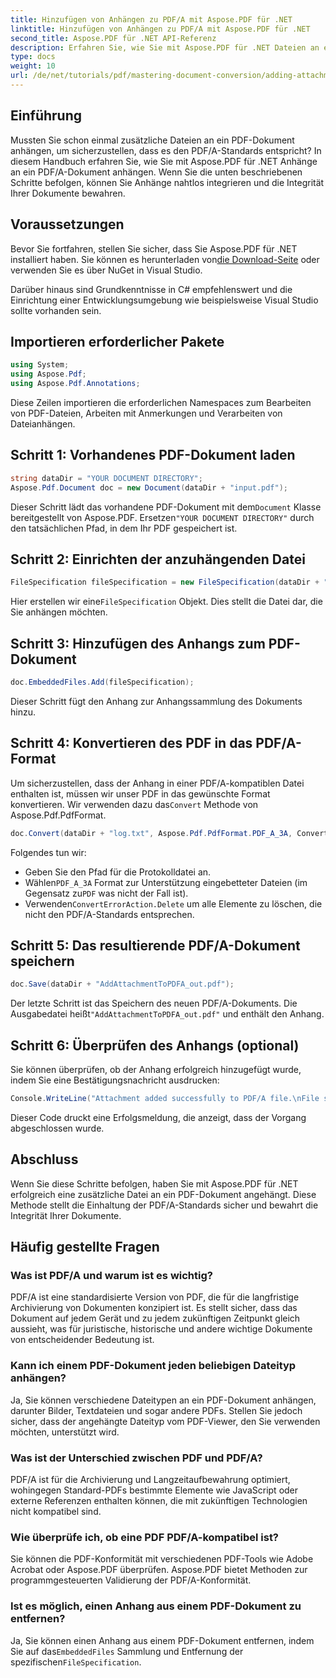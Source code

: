 ```yaml
---
title: Hinzufügen von Anhängen zu PDF/A mit Aspose.PDF für .NET
linktitle: Hinzufügen von Anhängen zu PDF/A mit Aspose.PDF für .NET
second_title: Aspose.PDF für .NET API-Referenz
description: Erfahren Sie, wie Sie mit Aspose.PDF für .NET Dateien an ein PDF-Dokument anhängen und die Einhaltung der PDF/A-Standards sicherstellen.
type: docs
weight: 10
url: /de/net/tutorials/pdf/mastering-document-conversion/adding-attachment-to-pdfa/
---
```

## Einführung

Mussten Sie schon einmal zusätzliche Dateien an ein PDF-Dokument anhängen, um sicherzustellen, dass es den PDF/A-Standards entspricht? In diesem Handbuch erfahren Sie, wie Sie mit Aspose.PDF für .NET Anhänge an ein PDF/A-Dokument anhängen. Wenn Sie die unten beschriebenen Schritte befolgen, können Sie Anhänge nahtlos integrieren und die Integrität Ihrer Dokumente bewahren.

## Voraussetzungen

 Bevor Sie fortfahren, stellen Sie sicher, dass Sie Aspose.PDF für .NET installiert haben. Sie können es herunterladen von[die Download-Seite](https://releases.aspose.com/pdf/net/) oder verwenden Sie es über NuGet in Visual Studio.

Darüber hinaus sind Grundkenntnisse in C# empfehlenswert und die Einrichtung einer Entwicklungsumgebung wie beispielsweise Visual Studio sollte vorhanden sein.

## Importieren erforderlicher Pakete

```csharp
using System;
using Aspose.Pdf;
using Aspose.Pdf.Annotations;
```

Diese Zeilen importieren die erforderlichen Namespaces zum Bearbeiten von PDF-Dateien, Arbeiten mit Anmerkungen und Verarbeiten von Dateianhängen.

## Schritt 1: Vorhandenes PDF-Dokument laden

```csharp
string dataDir = "YOUR DOCUMENT DIRECTORY";
Aspose.Pdf.Document doc = new Document(dataDir + "input.pdf");
```

 Dieser Schritt lädt das vorhandene PDF-Dokument mit dem`Document` Klasse bereitgestellt von Aspose.PDF. Ersetzen`"YOUR DOCUMENT DIRECTORY"` durch den tatsächlichen Pfad, in dem Ihr PDF gespeichert ist.

## Schritt 2: Einrichten der anzuhängenden Datei

```csharp
FileSpecification fileSpecification = new FileSpecification(dataDir + "aspose-logo.jpg", "Large Image file");
```

 Hier erstellen wir eine`FileSpecification` Objekt. Dies stellt die Datei dar, die Sie anhängen möchten.

## Schritt 3: Hinzufügen des Anhangs zum PDF-Dokument

```csharp
doc.EmbeddedFiles.Add(fileSpecification);
```

Dieser Schritt fügt den Anhang zur Anhangssammlung des Dokuments hinzu.

## Schritt 4: Konvertieren des PDF in das PDF/A-Format

 Um sicherzustellen, dass der Anhang in einer PDF/A-kompatiblen Datei enthalten ist, müssen wir unser PDF in das gewünschte Format konvertieren. Wir verwenden dazu das`Convert` Methode von Aspose.Pdf.PdfFormat.

```csharp
doc.Convert(dataDir + "log.txt", Aspose.Pdf.PdfFormat.PDF_A_3A, ConvertErrorAction.Delete);
```

Folgendes tun wir:

- Geben Sie den Pfad für die Protokolldatei an.
-  Wählen`PDF_A_3A` Format zur Unterstützung eingebetteter Dateien (im Gegensatz zu`PDF` was nicht der Fall ist).
-  Verwenden`ConvertErrorAction.Delete` um alle Elemente zu löschen, die nicht den PDF/A-Standards entsprechen.

## Schritt 5: Das resultierende PDF/A-Dokument speichern

```csharp
doc.Save(dataDir + "AddAttachmentToPDFA_out.pdf");
```

 Der letzte Schritt ist das Speichern des neuen PDF/A-Dokuments. Die Ausgabedatei heißt`"AddAttachmentToPDFA_out.pdf"` und enthält den Anhang.

## Schritt 6: Überprüfen des Anhangs (optional)

Sie können überprüfen, ob der Anhang erfolgreich hinzugefügt wurde, indem Sie eine Bestätigungsnachricht ausdrucken:

```csharp
Console.WriteLine("Attachment added successfully to PDF/A file.\nFile saved at " + dataDir);
```

Dieser Code druckt eine Erfolgsmeldung, die anzeigt, dass der Vorgang abgeschlossen wurde.

## Abschluss

Wenn Sie diese Schritte befolgen, haben Sie mit Aspose.PDF für .NET erfolgreich eine zusätzliche Datei an ein PDF-Dokument angehängt. Diese Methode stellt die Einhaltung der PDF/A-Standards sicher und bewahrt die Integrität Ihrer Dokumente.

## Häufig gestellte Fragen

### Was ist PDF/A und warum ist es wichtig?

PDF/A ist eine standardisierte Version von PDF, die für die langfristige Archivierung von Dokumenten konzipiert ist. Es stellt sicher, dass das Dokument auf jedem Gerät und zu jedem zukünftigen Zeitpunkt gleich aussieht, was für juristische, historische und andere wichtige Dokumente von entscheidender Bedeutung ist.

### Kann ich einem PDF-Dokument jeden beliebigen Dateityp anhängen?

Ja, Sie können verschiedene Dateitypen an ein PDF-Dokument anhängen, darunter Bilder, Textdateien und sogar andere PDFs. Stellen Sie jedoch sicher, dass der angehängte Dateityp vom PDF-Viewer, den Sie verwenden möchten, unterstützt wird.

### Was ist der Unterschied zwischen PDF und PDF/A?

PDF/A ist für die Archivierung und Langzeitaufbewahrung optimiert, wohingegen Standard-PDFs bestimmte Elemente wie JavaScript oder externe Referenzen enthalten können, die mit zukünftigen Technologien nicht kompatibel sind.

### Wie überprüfe ich, ob eine PDF PDF/A-kompatibel ist?

Sie können die PDF-Konformität mit verschiedenen PDF-Tools wie Adobe Acrobat oder Aspose.PDF überprüfen. Aspose.PDF bietet Methoden zur programmgesteuerten Validierung der PDF/A-Konformität.

### Ist es möglich, einen Anhang aus einem PDF-Dokument zu entfernen?

 Ja, Sie können einen Anhang aus einem PDF-Dokument entfernen, indem Sie auf das`EmbeddedFiles` Sammlung und Entfernung der spezifischen`FileSpecification`.